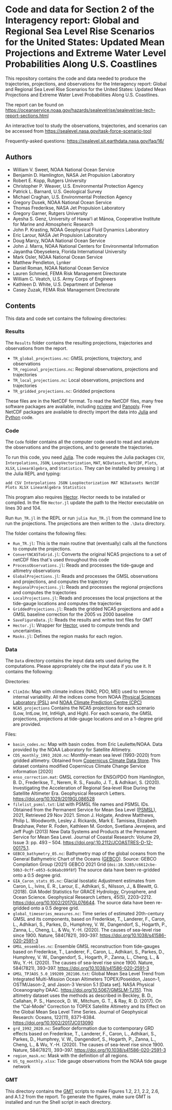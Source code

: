 # Code and data for Section 2 of the Interagency report: Global and Regional Sea Level Rise Scenarios for the United States: Updated Mean Projections and Extreme Water Level Probabilities Along U.S. Coastlines
This repository contains the code and data needed to produce the trajectories, projections, and observations for the Interagency report: Global and Regional Sea Level Rise Scenarios for the United States: Updated Mean Projections and Extreme Water Level Probabilities Along U.S. Coastlines.

The report can be found on <https://oceanservice.noaa.gov/hazards/sealevelrise/sealevelrise-tech-report-sections.html>

An interactive tool to study the observations, trajectories, and scenarios can be accessed from <https://sealevel.nasa.gov/task-force-scenario-tool>

Frequently-asked questions: <https://sealevel.sit.earthdata.nasa.gov/faq/16/>


## Authors
- William V. Sweet, NOAA National Ocean Service 
- Benjamin D. Hamlington, NASA Jet Propulsion Laboratory 
- Robert E. Kopp, Rutgers University 
- Christopher P. Weaver, U.S. Environmental Protection Agency 
- Patrick L. Barnard, U.S. Geological Survey 
- Michael Craghan, U.S. Environmental Protection Agency 
- Gregory Dusek, NOAA National Ocean Service 
- Thomas Frederikse, NASA Jet Propulsion Laboratory 
- Gregory Garner, Rutgers University 
- Ayesha S. Genz, University of Hawai‘i at Mānoa, Cooperative Institute for Marine and Atmospheric Research 
- John P. Krasting, NOAA Geophysical Fluid Dynamics Laboratory 
- Eric Larour, NASA Jet Propulsion Laboratory 
- Doug Marcy, NOAA National Ocean Service 
- John J. Marra, NOAA National Centers for Environmental Information 
- Jayantha Obeysekera, Florida International University 
- Mark Osler, NOAA National Ocean Service 
- Matthew Pendleton, Lynker 
- Daniel Roman, NOAA National Ocean Service 
- Lauren Schmied, FEMA Risk Management Directorate 
- William C. Veatch, U.S. Army Corps of Engineers 
- Kathleen D. White, U.S. Department of Defense 
- Casey Zuzak, FEMA Risk Management Directorate

## Contents
This data and code set contains the following directories:
### Results
The `Results` folder contains the resulting projections, trajectories and observations from the report.

- `TR_global_projections.nc`: GMSL projections, trajectory, and observations 
- `TR_regional_projections.nc`: Regional observations, projections and trajectories 
- `TR_local_projections.nc`: Local observations, projections and trajectories
- `TR_gridded_projections.nc`: Gridded projections

These files are in the NetCDF forrmat. To read the NetCDF files, many free software packages are available, including [ncview](http://meteora.ucsd.edu/~pierce/ncview_home_page.html) and [Panoply](https://www.giss.nasa.gov/tools/panoply/). Free NetCDF packages are available to directly import the data into [Julia](https://github.com/Alexander-Barth/NCDatasets.jl) and [Python](https://unidata.github.io/netcdf4-python/) code.

### Code
The `Code` folder contains all the computer code used to read and analyze the observations and the projections, and to generate the trajectories. 

To run this code, you need [Julia](https://julialang.org/). The code requires the Julia packages `CSV`, `Interpolations`, `JSON`,  `LoopVectorization`,  `MAT`,  `NCDatasets`, `NetCDF`, `Plots`, `XLSX`, `LinearAlgebra`, and `Statistics`. They can be installed by pressing `]` at the Julia REPL and typing:
```
add CSV Interpolations JSON LoopVectorization MAT NCDatasets NetCDF Plots XLSX LinearAlgebra Statistics
```

This program also requires [Hector](http://segal.ubi.pt/hector/). Hector needs to be installed or compiled. In the file `Hector.jl` update the path to the Hector executable on lines 30 and 104. 

Run `Run_TR.jl` in the REPL or run `julia Run_TR.jl` from the command line to run the projections. The projections are then written to the `.\Data` directory. 

The folder contains the following files:
- `Run_TR.jl`: This is the main routine that (eventually) calls all the functions to compute the projections.
- `ConvertNCA5ToGrid.jl`: Converts the original NCA5 projections to a set of netCDF files that's used throughout this code
- `ProcessObservations.jl`: Reads and processes the tide-gauge and altimetry observations
- `GlobalProjections.jl`: Reads and processes the GMSL observations and projections, and computes the trajectory
- `RegionalProjections.jl`: Reads and processes the regional projections and computes the trajectories
- `LocalProjections.jl`: Reads and processes the local projections at the tide-gauge locations and computes the trajectories
- `GriddedProjections.jl`: Reads the gridded NCA5 projections and add a GMSL baseline correction for the 2005 vs 2000 baseline
- `SaveFigureData.jl`: Reads the results and writes text files for GMT
- `Hector.jl`: Wrapper for [Hector](http://segal.ubi.pt/hector/), used to compute trends and uncertainties.
- `Masks.jl`: Defines the region masks for each region.

### Data
The `Data` directory contains the input data sets used during the computations. Please appropriately cite the input data if you use it. It contains the following:

Directories:
- `ClimIdx`: Map with climate indices (NAO, PDO, MEI) used to remove internal variability. All the indices come from NOAA [Physical Sciences Laboratory (PSL)](https://psl.noaa.gov/data/climateindices/) and [NOAA Climate Prediction Centre (CPC)](https://www.cpc.ncep.noaa.gov/data/teledoc/telecontents.shtml)
- `NCA5_projections` Contains the NCA5 projections for each scenario (Low, IntLow, Int, IntHigh, and High). For each scenario, the GMSL projections, projections at tide-gauge locations and on a 1-degree grid are provided.  

Files:
- `basin_codes.nc`: Map with basin codes. from Eric Leuliette/NOAA. Data provided by the NOAA Laboratory for Satellite Altimetry.
- `CDS_monthly_1993_2020.nc`: Monthly-mean sea level (1993-2020) from gridded altimetry. Obtained from [Copernicus Climate Data Store](https://cds.climate.copernicus.eu/cdsapp#!/dataset/satellite-sea-level-global). This dataset contains modified Copernicus Climate Change Service information [2020]
- `enso_correction.mat`: GMSL correction for ENSO/PDO from Hamlington, B. D., Frederikse, T., Nerem, R. S., Fasullo, J. T., & Adhikari, S. (2020). Investigating the Acceleration of Regional Sea‐level Rise During the Satellite Altimeter Era. Geophysical Research Letters. https://doi.org/10.1029/2019GL086528
- `filelist_psmsl.txt`: List with PSMSL file names and PSMSL IDs. Obtained from the Permanent Service for Mean Sea Level ([PSMSL](http://www.psmsl.org/)), 2021, Retrieved 29 Nov 2021. Simon J. Holgate, Andrew Matthews, Philip L. Woodworth, Lesley J. Rickards, Mark E. Tamisiea, Elizabeth Bradshaw, Peter R. Foden, Kathleen M. Gordon, Svetlana Jevrejeva, and Jeff Pugh (2013) New Data Systems and Products at the Permanent Service for Mean Sea Level. Journal of Coastal Research: Volume 29, Issue 3: pp. 493 – 504. https://doi.org/:10.2112/JCOASTRES-D-12-00175.1.
- `GEBCO_bathymetry_05.nc`: Bathymetry map of the global oceans from the General Bathymetric Chart of the Oceans ([GEBCO](https://www.gebco.net/)). Source: GEBCO Compilation Group (2021) GEBCO 2021 Grid (`doi:10.5285/c6612cbe-50b3-0cff-e053-6c86abc09f8f`) The source data have been re-gridded onto a 0.5 degree grid. 
- `GIA_Caron_stats_05.nc`: Glacial Isostatic Adjustment estimates from Caron, L., Ivins, E. R., Larour, E., Adhikari, S., Nilsson, J., & Blewitt, G. (2018). GIA Model Statistics for GRACE Hydrology, Cryosphere, and Ocean Science. Geophysical Research Letters, 45(5), 2203–2212. <https://doi.org/10.1002/2017GL076644>. The source data have been re-gridded onto a 0.5 degree grid. 
- `global_timeseries_measures.nc`: Time series of estimated 20th-century GMSL and its components, based on Frederikse, T., Landerer, F., Caron, L., Adhikari, S., Parkes, D., Humphrey, V. W., Dangendorf, S., Hogarth, P., Zanna, L., Cheng, L., & Wu, Y.-H. (2020). The causes of sea-level rise since 1900. Nature, 584(7821), 393–397. https://doi.org/10.1038/s41586-020-2591-3
- `GMSL_ensembles.nc`: Ensemble GMSL reconstruction from tide-gauges based on Frederikse, T., Landerer, F., Caron, L., Adhikari, S., Parkes, D., Humphrey, V. W., Dangendorf, S., Hogarth, P., Zanna, L., Cheng, L., & Wu, Y.-H. (2020). The causes of sea-level rise since 1900. Nature, 584(7821), 393–397. https://doi.org/10.1038/s41586-020-2591-3
- `GMSL_TPJAOS_5.0_199209_202106.txt`: Global Mean Sea Level Trend from Integrated Multi-Mission Ocean Altimeters TOPEX/Poseidon, Jason-1, OSTM/Jason-2, and Jason-3 Version 5.1 [Data set]. NASA Physical Oceanography DAAC. https://doi.org/10.5067/GMSLM-TJ151. This altimetry dataset uses the methods as described in Beckley, B. D., Callahan, P. S., Hancock, D. W., Mitchum, G. T., & Ray, R. D. (2017). On the “Cal-Mode” Correction to TOPEX Satellite Altimetry and Its Effect on the Global Mean Sea Level Time Series. Journal of Geophysical Research: Oceans, 122(11), 8371–8384. https://doi.org/10.1002/2017JC013090
- `grd_1992_2020.nc`: Seafloor deformation due to contemporary GRD effects based on Frederikse, T., Landerer, F., Caron, L., Adhikari, S., Parkes, D., Humphrey, V. W., Dangendorf, S., Hogarth, P., Zanna, L., Cheng, L., & Wu, Y.-H. (2020). The causes of sea-level rise since 1900. Nature, 584(7821), 393–397. https://doi.org/10.1038/s41586-020-2591-3
- `region_mask.nc`: Mask with the definition of all regions.
- `US_tg_monthly.xlsx`: Tide gauge observations from the NOAA tide gauge network

### GMT
This directory contains the [GMT](https://www.generic-mapping-tools.org/) scripts to make Figures 1.2, 2.1, 2.2, 2.6, and A.1.2 from the report. To generate the figures, make sure GMT is installed and run the Shell script in each directory. 